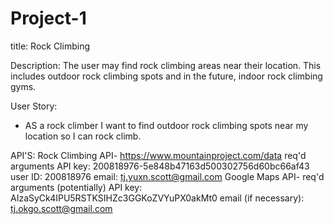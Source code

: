 # Project-1

title: Rock Climbing

Description: The user may find rock climbing areas near their location.
This includes outdoor rock climbing spots and in the future, indoor rock climbing gyms.

User Story:

- AS a rock climber I want to find outdoor rock climbing spots
  near my location so I can rock climb.

API'S:
Rock Climbing API- https://www.mountainproject.com/data
req'd arguments
API key: 200818976-5e848b47163d500302756d60bc66af43
user ID: 200818976
email: tj.yuxn.scott@gmail.com
Google Maps API-
req'd arguments (potentially)
API key: AIzaSyCk4IPU5RSTKSIHZc3GGKoZVYuPX0akMt0
email (if necessary): tj.okgo.scott@gmail.com
